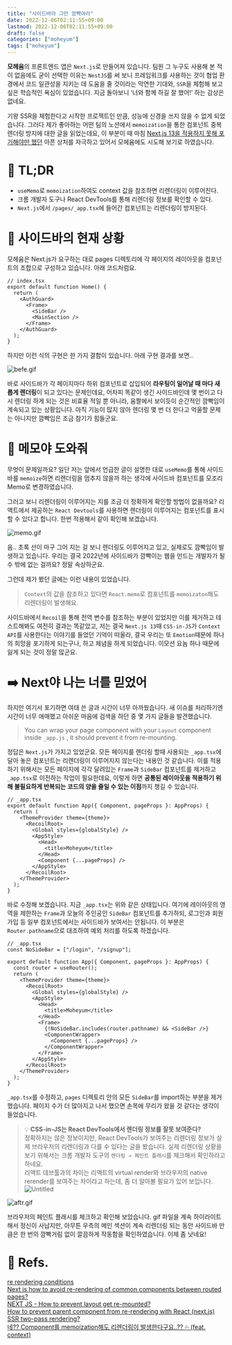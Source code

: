 ```yaml
---
title: "사이드바야 그만 깜빡여라"
date: 2022-12-06T02:11:55+09:00
lastmod: 2022-12-06T02:11:55+09:00
draft: false
categories: ["moheyum"]
tags: ["moheyum"]
---
```


**모헤윰**의 프론트엔드 앱은 `Next.js`로 만들어져 있습니다. 팀원 그 누구도 사용해 본 적이 없음에도 굳이 선택한 이유는 `NestJS`를 써 보니 프레임워크를 사용하는 것이 협업 환경에서 코드 일관성을 지키는 데 도움을 줄 것이라는 막연한 기대와, `SSR`을 체험해 보고 싶은 학습적인 욕심이 있었습니다. 지금 돌아보니 ‘너와 함께 하길 잘 했어!’ 하는 감상은 없네요.

기왕 SSR을 체험한다고 시작한 프로젝트인 만큼, 성능에 신경을 쓰지 않을 수 없게 되었습니다. 그러다 제가 좋아하는 어떤 팀의 노션에서 `memoization`을 통한 컴포넌트 중복 렌더링 방지에 대한 글을 읽었는데요, 이 부분이 때 마침 [Next.js 13을 적용하지 못해 포기해야만 했던](https://www.notion.so/next-js-13-app-dir-11191a66a5564a25ba882c8a835afd13) 아픈 상처를 자극하고 있어서 모헤윰에도 시도해 보기로 하였습니다.

# 🤷 TL;DR

- `useMemo`로 `memoization`하여도 context 값을 참조하면 리렌더링이 이루어진다.
- 크롬 개발자 도구나 React DevTools를 통해 리렌더링 정보를 확인할 수 있다.
- `Next.js`에서 `/pages/_app.tsx`에 들어간 컴포넌트는 리렌더링이 방지된다.

# 🤔 사이드바의 현재 상황

모헤윰은 Next.js가 요구하는 대로 pages 디렉토리에 각 페이지의 레이아웃을 컴포넌트의 조합으로 구성하고 있습니다. 아래 코드처럼요.

```tsx
// index.tsx
export default function Home() {
  return (
    <AuthGuard>
      <Frame>
        <SideBar />
        <MainSection />
      </Frame>
    </AuthGuard>
  );
}
```

하지만 이런 식의 구현은 한 가지 결함이 있습니다. 아래 구현 결과를 보면..

![befe.gif](/image/01-sidebar-blinking.gif)

바로 사이드바가 각 페이지마다 하위 컴포넌트로 삽입되어 **라우팅이 일어날 때 마다 새롭게 렌더링**이 되고 있다는 문제인데요, 어차피 똑같이 생긴 사이드바인데 몇 번이고 다시 렌더링 하게 되는 것은 비효율 적일 뿐 아니라, 움짤에서 보이듯이 순간적인 깜빡임이 계속되고 있는 상황입니다. 아직 기능이 많지 않아 렌더링 몇 번 더 한다고 억울할 문제는 아니지만 깜빡임은 조금 참기가 힘들군요.

# 📝 메모야 도와줘

무엇이 문제일까요? 일단 저는 앞에서 언급한 글이 설명한 대로 `useMemo`를 통해 사이드바를 `memoize`하면 리렌더링을 멈추지 않을까 하는 생각에 사이드바 컴포넌트를 모조리 Memo로 변경하였습니다.

그러고 보니 리렌더링이 이루어지는 지를 조금 더 정확하게 확인할 방법이 없을까요? 리액트에서 제공하는 `React Devtools`를 사용하면 렌더링이 이루어지는 컴포넌트를 표시할 수 있다고 합니다. 한번 적용해서 같이 확인해 보겠습니다.

![memo.gif](/image/02-sidebar-blinking.gif)

음.. 초록 선이 마구 그어 지는 걸 보니 렌더링도 이루어지고 있고, 실제로도 깜빡임이 발생하고 있습니다. 우리는 결국 2022년에 사이드바가 깜빡이는 웹을 만드는 개발자가 될 수 밖에 없는 걸까요? 정말 속상하군요.

그런데 제가 봤던 글에는 이런 내용이 있었습니다.

> `Context`의 값을 참조하고 있다면 `React.memo`로 컴포넌트를 `memoizaton`해도 리렌더링이 발생해요.

사이드바에서 `Recoil`을 통해 전역 변수를 참조하는 부분이 있었지만 이를 제거하고 테스트해봐도 여전히 결과는 똑같았고, 저는 결국 `Next.js 13`때 `CSS-in-JS`가 `Context API`를 사용한다는 이야기를 들었던 기억이 떠올라, 결국 우리는 또 `Emotion`때문에 하나의 희망을 포기하게 되는구나, 하고 체념을 하게 되었습니다. 이모션 요놈 하나 때문에 잃게 되는 것이 정말 많군요.

# ➡️ Next야 나는 너를 믿었어

하지만 여기서 포기하면 여태 쓴 글과 시간이 너무 아까웠습니다. 새 이슈를 처리하기엔 시간이 너무 애매했고 아쉬운 마음에 검색을 하던 중 몇 가지 글들을 발견했습니다.

> You can wrap your page component with your `Layout` component inside `_app.js`
> , it should prevent it from re-mounting.

정답은 `Next.js`가 가지고 있었군요. 모든 페이지를 렌더링 할때 사용되는 `_app.tsx`에 달아 놓은 컴포넌트는 리렌더링이 이루어지지 않는다는 내용인 것 같습니다. 이를 적용하기 위해서는 모든 페이지에 각각 달려있는 `Frame`과 `SideBar` 컴포넌트를 제거하고 `_app.tsx`로 이전하는 작업이 필요한데요, 이렇게 하면 **공통된 레이아웃을 적용하기 위해 불필요하게 반복되는 코드의 양을 줄일 수 있는 이점**까지 챙길 수 있습니다.

```tsx
// _app.tsx
export default function App({ Component, pageProps }: AppProps) {
  return (
    <ThemeProvider theme={theme}>
      <RecoilRoot>
        <Global styles={globalStyle} />
        <AppStyle>
          <Head>
            <title>Moheyum</title>
          </Head>
          <Component {...pageProps} />
        </AppStyle>
      </RecoilRoot>
    </ThemeProvider>
  );
}
```

바로 수정해 보겠습니다. 지금 `_app.tsx`는 위와 같은 상태입니다. 여기에 레이아웃의 영역을 제한하는 `Frame`과 오늘의 주인공인 `SideBar` 컴포넌트를 추가하되, 로그인과 회원가입 등 일부 컴포넌트에서는 사이드바가 보여서는 안됩니다. 이 부분은 `Router.pathname`으로 대조하여 예외 처리를 하도록 하겠습니다.

```tsx
// _app.tsx
const NoSideBar = ["/login", "/signup"];

export default function App({ Component, pageProps }: AppProps) {
  const router = useRouter();
  return (
    <ThemeProvider theme={theme}>
      <RecoilRoot>
        <Global styles={globalStyle} />
        <AppStyle>
          <Head>
            <title>Moheyum</title>
          </Head>
          <Frame>
            {!NoSideBar.includes(router.pathname) && <SideBar />}
            <ComponentWrapper>
              <Component {...pageProps} />
            </ComponentWrapper>
          </Frame>
        </AppStyle>
      </RecoilRoot>
    </ThemeProvider>
  );
}
```

`_app.tsx`를 수정하고, `pages` 디렉토리 안의 모든 `SideBar`를 import하는 부분을 제거했습니다. 페이지 수가 더 많아지고 나서 했으면 손목에 무리가 왔을 것 같다는 생각이 들었습니다.

> 💡 **CSS-in-JS는 React DevTools에서 렌더링 정보를 잘못 보여준다?**  
> 정확하지는 않은 정보이지만, React DevTools가 보여주는 리렌더링 정보가 실제 브라우저의 리렌더링과 다를 수 있다는 글을 봤습니다. 실제 리렌더링 상황을 보기 위해서는 크롬 개발자 도구의 `렌더링 → 페인트 플래시`를 체크해서 확인하라고 하네요.  
> 리액트 데브툴과의 차이는 리액트의 virtual render와 브라우저의 native rerender를 보여주는 차이라고 하는데, 좀 더 알아볼 필요가 있어 보입니다.  
> ![Untitled](/image/03-sidebar-blinking.png)

![aftr.gif](/image/04-sidebar-blinking.gif)

브라우저의 페인트 플래시를 체크하고 확인해 보았습니다. gif 파일을 계속 하이라이트해서 정신이 사납지만, 아무튼 우측의 메인 섹션이 계속 리렌더링 되는 동안 사이드바 만큼은 한 번의 깜빡거림 없이 깔끔하게 작동함을 확인하였습니다. 이제 좀 낫네요!

# 📖 Refs.

[re rendering conditions](https://velog.io/@gth1123/re-rendering-conditions)  
[Next js how to avoid re-rendering of common components between routed pages?](https://stackoverflow.com/questions/70531347/next-js-how-to-avoid-re-rendering-of-common-components-between-routed-pages)  
[NEXT JS - How to prevent layout get re-mounted?](https://stackoverflow.com/questions/59519286/next-js-how-to-prevent-layout-get-re-mounted)  
[How to prevent parent component from re-rendering with React (next.js) SSR two-pass rendering?](https://stackoverflow.com/questions/58987174/how-to-prevent-parent-component-from-re-rendering-with-react-next-js-ssr-two-p)  
[네?? Component를 memoization해도 리렌더링이 발생한다구요..?? 💦 (feat. context)](https://www.notion.so/Component-memoization-feat-context-a4a73e27d15343e6b518a77c0c9d92b3)
